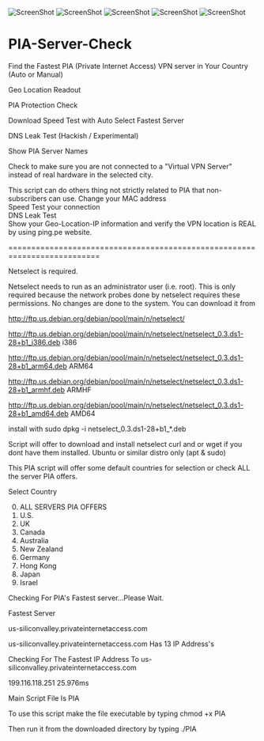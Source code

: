  ![ScreenShot](https://github.com/optio50/PIA-Server-Check/blob/master/PIA.png?raw=true|alt=octocat)
  ![ScreenShot](https://github.com/optio50/PIA-Server-Check/blob/master/PIA2.png?raw=true|alt=octocat)
   ![ScreenShot](https://github.com/optio50/PIA-Server-Check/blob/master/PIA3.png?raw=true|alt=octocat)
    ![ScreenShot](https://github.com/optio50/PIA-Server-Check/blob/master/PIA4.png?raw=true|alt=octocat)
    ![ScreenShot](https://github.com/optio50/PIA-Server-Check/blob/master/PIA5.png?raw=true|alt=octocat)
# PIA-Server-Check
Find the Fastest PIA (Private Internet Access) VPN server in Your Country (Auto or Manual)

Geo Location Readout

PIA Protection Check

Download Speed Test with Auto Select Fastest Server

DNS Leak Test (Hackish / Experimental)

Show PIA Server Names

Check to make sure you are not connected to a "Virtual VPN Server" instead of real hardware in the selected city.

This script can do others thing not strictly related to PIA that non-subscribers can use.
Change your MAC address   
Speed Test your connection    
DNS Leak Test    
Show your Geo-Location-IP information and verify the VPN location is REAL by using ping.pe website.

==========================================================================

Netselect is required.

Netselect needs to run as an administrator user (i.e. root). This is only required because the network probes done by netselect requires these permissions. No changes are done to the system.
You can download it from

http://ftp.us.debian.org/debian/pool/main/n/netselect/

http://ftp.us.debian.org/debian/pool/main/n/netselect/netselect_0.3.ds1-28+b1_i386.deb		i386

http://ftp.us.debian.org/debian/pool/main/n/netselect/netselect_0.3.ds1-28+b1_arm64.deb		ARM64

http://ftp.us.debian.org/debian/pool/main/n/netselect/netselect_0.3.ds1-28+b1_armhf.deb		ARMHF

http://ftp.us.debian.org/debian/pool/main/n/netselect/netselect_0.3.ds1-28+b1_amd64.deb		AMD64


install with sudo dpkg -i netselect_0.3.ds1-28+b1_*.deb

Script will offer to download and install netselect curl and or wget if you dont have them installed. Ubuntu or similar distro only (apt & sudo)


This PIA script will offer some default countries for selection or check ALL the server PIA offers.

 
Select Country

0. ALL SERVERS PIA OFFERS
1. U.S.
2. UK
3. Canada
4. Australia
5. New Zealand
6. Germany
7. Hong Kong
8. Japan
9. Israel
 
Checking For PIA's Fastest server...Please Wait.

Fastest Server

us-siliconvalley.privateinternetaccess.com

us-siliconvalley.privateinternetaccess.com Has 13 IP Address's

Checking For The Fastest IP Address To us-siliconvalley.privateinternetaccess.com 

199.116.118.251 25.976ms

Main Script File Is PIA

To use this script make the file executable by typing
chmod +x PIA

Then run it from the downloaded directory by typing
./PIA



